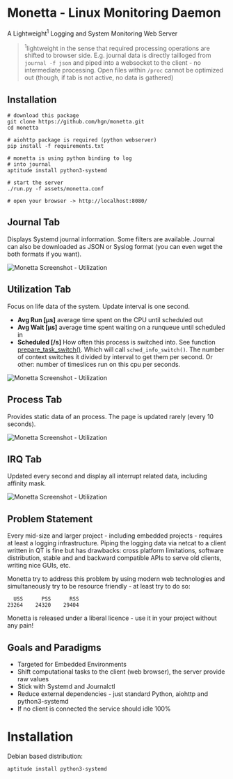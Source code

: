# Monetta - Linux Monitoring Daemon

A Lightweight<sup>1</sup> Logging and System Monitoring Web Server

> <sup>1</sup>lightweight in the sense that required processing operations are
> shifted to browser side. E.g. journal data is directly tailloged from
> `journal -f json` and piped into a websocket to the client - no intermediate
> processing. Open files within `/proc` cannot be optimized out (though, if tab
> is not active, no data is gathered)

## Installation

```shell
# download this package
git clone https://github.com/hgn/monetta.git
cd monetta

# aiohttp package is required (python webserver)
pip install -f requirements.txt

# monetta is using python binding to log
# into journal
aptitude install python3-systemd

# start the server
./run.py -f assets/monetta.conf

# open your browser -> http://localhost:8080/
```


## Journal Tab

Displays Systemd journal information. Some filters are available. Journal can
also be downloaded as JSON or Syslog format (you can even wget the both formats
if you want).

![Monetta Screenshot - Utilization](https://github.com/hgn/monetta/raw/master/doc/screenshots/screenshot-journal.png)

## Utilization Tab

Focus on life data of the system. Update interval is one second.

- **Avg Run [µs]** average time spent on the CPU until scheduled out
- **Avg Wait [µs]** average time spent waiting on a runqueue until scheduled in
- **Scheduled [/s]** How often this process is switched into. See function
  [prepare_task_switch()](https://elixir.bootlin.com/linux/v5.2/source/kernel/sched/core.c#L2597).
  Which will call `sched_info_switch()`. The number of context switches it divided by interval to
  get them per second. Or other: number of timeslices run on this cpu per seconds.


![Monetta Screenshot - Utilization](https://github.com/hgn/monetta/raw/master/doc/screenshots/screenshot-utilization.png)

## Process Tab

Provides static data of an process. The page is updated rarely (every 10 seconds).

![Monetta Screenshot - Utilization](https://github.com/hgn/monetta/raw/master/doc/screenshots/screenshot-process.png)

## IRQ Tab

Updated every second and display all interrupt related data, including affinity mask.

![Monetta Screenshot - Utilization](https://github.com/hgn/monetta/raw/master/doc/screenshots/screenshot-irq.png)

## Problem Statement

Every mid-size and larger project - including embedded projects - requires at
least a logging infrastructure. Piping the logging data via netcat to a client
written in QT is fine but has drawbacks: cross platform limitations, software
distribution, stable and and backward compatible APIs to serve old clients,
writing nice GUIs, etc.

Monetta try to address this problem by using modern web technologies and
simultaneously try to be resource friendly - at least try to do so:

```
  USS      PSS      RSS
23264    24320    29404
```

Monetta is released under a liberal licence - use it in your project without
any pain!

## Goals and Paradigms

- Targeted for Embedded Environments
- Shift computational tasks to the client (web browser), the server provide raw values
- Stick with Systemd and Journalctl
- Reduce external dependencies - just standard Python, aiohttp and python3-systemd
- If no client is connected the service should idle 100%

# Installation

Debian based distribution:

```
aptitude install python3-systemd
```

